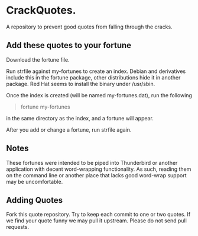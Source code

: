 # CrackQuotes.

A repository to prevent good quotes from falling through the cracks.

## Add these quotes to your fortune

Download the fortune file. 

Run strfile against my-fortunes to create an index. Debian and derivatives include this in the fortune package, other distributions hide it in another package. Red Hat seems to install the binary under /usr/sbin.

Once the index is created (will be named my-fortunes.dat), run the following 

 > fortune my-fortunes

in the same directory as the index, and a fortune will appear.

After you add or change a fortune, run strfile again.

## Notes

These fortunes were intended to be piped into Thunderbird or another application with decent word-wrapping functionality. As such, reading them on the command line or another place that lacks good word-wrap support may be uncomfortable.

## Adding Quotes

Fork this quote repository. Try to keep each commit to one or two quotes. If we find your quote funny we may pull it upstream. Please do not send pull requests.

